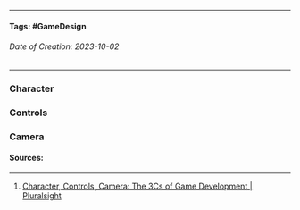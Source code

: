 __________________________________________________________________________
#### **Tags:** #GameDesign 
###### *Date of Creation: 2023-10-02*
__________________________________________________________________________
### Character

### Controls
### Camera

#### Sources:
__________________________________________________________________________
1. [Character, Controls, Camera: The 3Cs of Game Development | Pluralsight](https://www.pluralsight.com/blog/film-games/character-controls-camera-3cs-game-development)